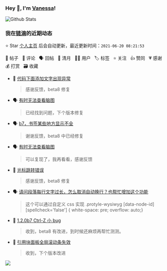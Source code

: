 ### Hey 👋, I'm [Vanessa](http://vanessa.b3log.org/)!

![Github Stats](https://github-readme-stats.vercel.app/api?username=Vanessa219&show_icons=true)

<!--events start -->

### 我在[链滴](https://ld246.com)的近期动态

⭐️ Star [个人主页](https://github.com/Vanessa219/Vanessa219) 后会自动更新，最近更新时间：`2021-06-20 08:21:53`

📝 帖子 &nbsp; 💬 评论 &nbsp; 🗣 回帖 &nbsp; 🌙 清月 &nbsp; 👨‍💻 用户 &nbsp; 🏷️ 标签 &nbsp; ⭐️ 关注 &nbsp; 👍 赞同 &nbsp; 💗 感谢 &nbsp; 💰 打赏 &nbsp; 🗃 收藏

* 💬 [代码下面添加文字出现异常](https://ld246.com/article/1623984945222/comment/1624008179806#comments)

  > 感谢反馈，beta8 修复
* 🗣 [有时无法查看脑图](https://ld246.com/article/1623667799536/comment/1623914808487#comments)

  > 已经找到问题，下个版本修复
* 🗣 [b7，书签某些地方显示不全](https://ld246.com/article/1623849564727/comment/1623900729450#comments)

  > 谢谢反馈，beta8 中已经修复
* 🗣 [有时无法查看脑图](https://ld246.com/article/1623667799536/comment/1623914808487#comments)

  > 可以复现了，我再看看，感谢反馈
* 💬 [光标跳转错误](https://ld246.com/article/1623919354587/comment/1623937317003#comments)

  > 感谢反馈，beta8 修复
* 🗣 [请问段落每行文字过长，怎么取消自动换行？也帮忙增加这个功能](https://ld246.com/article/1623911679480/comment/1623916795737#comments)

  > 这个可以通过自定义 css 实现 .protyle-wysiwyg [data-node-id] [spellcheck='false'] { white-space: pre; overflow: auto;}
* 💬 [1.2.0b7 Ctrl-Z 小 bug](https://ld246.com/article/1623880971187/comment/1623900035206#comments)

  > 收到，beta8 有改进，到时候还麻烦再帮忙测测。
* 💬 [引用块面板全局滚动条失效](https://ld246.com/article/1623865124945/comment/1623897831994#comments)

  > 收到，下个版本改进


<!--events end -->

<a title="Hits" target="_blank" href="https://github.com/Vanessa219/Vanessa219"><img src="https://hits.b3log.org/Vanessa219/Vanessa219.svg"></a>
